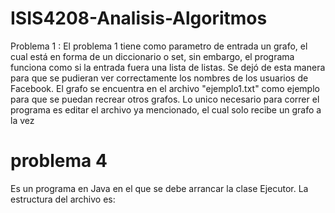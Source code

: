 # ISIS4208-Analisis-Algoritmos

Problema 1 :  El problema 1 tiene como parametro de entrada un grafo, el cual está en forma de un diccionario o set, sin embargo, el programa funciona como si la entrada fuera una lista de listas. Se dejó de esta manera para que se pudieran ver correctamente los nombres de los usuarios de Facebook. El grafo se encuentra en el archivo "ejemplo1.txt" como ejemplo para que se puedan recrear otros grafos. Lo unico necesario para correr el programa es editar el archivo ya mencionado, el cual solo recibe un grafo a la vez

# problema 4
Es un programa en Java en el que se debe arrancar la clase Ejecutor. La estructura del archivo es:
